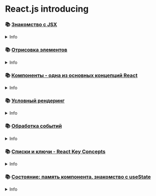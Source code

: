 # React.js introducing

### 📚 [Знакомство с JSX](https://github.com/shopot/react-101/tree/chapter-01)

<details>
  <summary>Info</summary>

```shell
git checkout chapter-01
```

- 🔗 [Writing Markup with JSX](https://react.dev/learn/writing-markup-with-jsx)
- 🔗 [JavaScript in JSX with Curly Braces](https://react.dev/learn/javascript-in-jsx-with-curly-braces)
</details>

### 📚 [Отрисовка элементов](https://github.com/shopot/react-101/tree/chapter-02)

<details>
  <summary>Info</summary>

```shell
git checkout chapter-02
```

- 🔗 [Preserving and Resetting State](https://react.dev/learn/preserving-and-resetting-state)
</details>

### 📚 [Компоненты - одна из основных концепций React](https://github.com/shopot/react-101/tree/chapter-03)

<details>
  <summary>Info</summary>

```shell
git checkout chapter-03
```

- 🔗 [Describing the UI](https://react.dev/learn/describing-the-ui)
</details>

### 📚 [Условный рендеринг](https://github.com/shopot/react-101/tree/chapter-04)

<details>
  <summary>Info</summary>

```shell
git checkout chapter-04
```

- 🔗 [Conditional Rendering](https://react.dev/learn/conditional-rendering)
</details>

### 📚 [Обработка событий](https://github.com/shopot/react-101/tree/chapter-05)

<details>
  <summary>Info</summary>

```shell
git checkout chapter-05
```

- 🔗 [Responding to Events](https://react.dev/learn/responding-to-events)
- 🔗 [React event object](https://react.dev/reference/react-dom/components/common#react-event-object)
</details>

### 📚 [Списки и ключи - React Key Concepts](https://github.com/shopot/react-101/tree/chapter-06)

<details>
  <summary>Info</summary>

```shell
git checkout chapter-06
```

- 🔗 [Rendering Lists](https://react.dev/learn/rendering-lists)
</details>

### 📚 [Состояние: память компонента, знакомство с useState](https://github.com/shopot/react-101/tree/chapter-07)

<details>
  <summary>Info</summary>

```shell
git checkout chapter-07
```

- 🔗 [State: A Component's Memory](https://react.dev/learn/state-a-components-memory)
</details>
